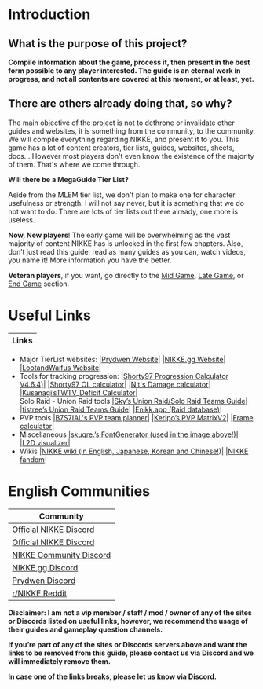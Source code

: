 # Introduction

## **What is the purpose of this project?**

**Compile information about the game, process it, then present in the best form possible to any player interested. The guide is an eternal work in progress, and not all contents are covered at this moment, or at least, yet.**

## **There are others already doing that, so why?**

The main objective of the project is not to dethrone or invalidate other guides and websites, it is something from the community, to the community. We will compile everything regarding NIKKE, and present it to you. This game has a lot of content creators, tier lists, guides, websites, sheets, docs... However most players don't even know the existence of the majority of them. That's where we come through.

**Will there be a MegaGuide Tier List?**

Aside from the MLEM tier list, we don't plan to make one for character usefulness or strength. I will not say never, but it is something that we do not want to do. There are lots of tier lists out there already, one more is useless.

**Now, <span class="color-red">New players</span>**! The early game will be overwhelming as the vast majority of content NIKKE has is unlocked in the first few chapters. Also, don’t just read this guide, read as many guides as you can, watch videos, you name it! More information you have the better.

**<span class="color-red">Veteran players</span>**, if you want, go directly to the [Mid Game](midgame.md), [Late Game](lategame.md), or [End Game](endgame.md) section.

# Useful Links
|Links|
|---|
- Major TierList websites:
|[Prydwen Website](https://www.prydwen.gg/nikke/)|
|[NIKKE.gg Website](https://nikke.gg/)|
|[LootandWaifus Website](https://lootandwaifus.com/nikke/)|  
- Tools for tracking progression:
|[Shorty97 Progression Calculator V4.6.4)](https://docs.google.com/spreadsheets/d/1lO7aVh4KHMSCU8sQ36AuXaB1AJvGEDEtoqXvrSyVGJo/)|
|[Shorty97 OL calculator](https://docs.google.com/spreadsheets/d/1KR8D61fYapZeaPIIZhd_2gzGV90XL7nSKw0ZJo5A20o/)|
|[Nit's Damage calculator](https://nit142.github.io/nikke-buff-calculator/)|
|[Kusanagi’sTWTV](https://www.twitch.tv/whykusanagi)_[Deficit Calculator](https://lootandwaifus.com/nikke-cp-deficit-calculator/)|  
Solo Raid - Union Raid tools
|[Sky’s Union Raid/Solo Raid Teams Guide](https://docs.google.com/spreadsheets/d/1zE11XTPotgn9XhhhvxCvUu-ZeaWlGUQgwG8wg1Gtf0g/)|
|[tistree’s Union Raid Teams Guide](https://docs.google.com/spreadsheets/d/1LXHNQI93rWhk_2YmepnDfx4x8FAxHnQ4w9_vunhWryE/)|
|[Enikk.app (Raid database)](https://enikk.app/soloraid)|  
- PVP tools
|[B7S7IAL's PVP team planner](https://nikke-deck.web.app)|
|[Keripo’s PVP MatrixV2](https://docs.google.com/spreadsheets/d/15aPYfbMCB3JSYYgygwMvSLvyPUd_AQ0EhKawRXMsQgQ/)|
|[Frame calculator](https://nikke.work/)|  
- Miscellaneous
|[skuqre.’s FontGenerator (used in the image above!)](https://skuqre.github.io/nikke-font-generator/)|
|[L2D visualizer](https://nikke-db.pages.dev/visualiser)|  
- Wikis
|[NIKKE wiki (in English, Japanese, Korean and Chinese!)](https://nikke.win/en)|
|[NIKKE fandom](https://nikke-goddess-of-victory-international.fandom.com/wiki/Home)|

# English Communities

| Community      |
| ----------- |
|[Official NIKKE Discord](https://discord.gg/nikke-en)|
|[Official NIKKE Discord](https://discord.gg/nikke-en)|
|[NIKKE Community Discord](https://discord.gg/nikke)|
|[NIKKE.gg Discord](https://discord.gg/nikkegg)|
|[Prydwen Discord](https://discord.gg/prydwen)|
|[r/NIKKE Reddit](https://www.reddit.com/r/NikkeMobile/)|

**Disclaimer: I am not a vip member / staff / mod / owner of any of the sites or Discords listed on useful links, however, we recommend the usage of their guides and gameplay question channels.**

**If you’re part of any of the sites or Discords servers above and want the links to be removed from this guide, <span class="color-red">please contact us via Discord</span> and we will immediately remove them.**

**In case one of the links breaks, please let us know via Discord.**
